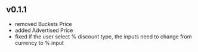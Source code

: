 ## v0.1.1
- removed Buckets Price
- added Advertised Price
- fixed if the user select % discount type, the inputs need to change from currency to % input